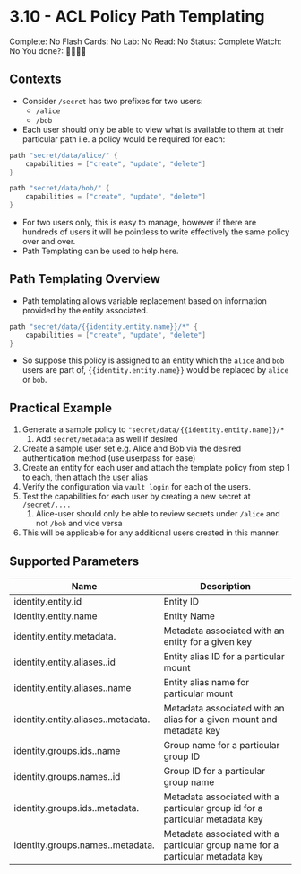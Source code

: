 # 3.10 - ACL Policy Path Templating

Complete: No
Flash Cards: No
Lab: No
Read: No
Status: Complete
Watch: No
You done?: 🌚🌚🌚🌚

## Contexts

- Consider `/secret` has two prefixes for two users:
    - `/alice`
    - `/bob`
- Each user should only be able to view what is available to them at their particular path i.e. a policy would be required for each:

```go
path "secret/data/alice/" {
	capabilities = ["create", "update", "delete"]
}

path "secret/data/bob/" {
	capabilities = ["create", "update", "delete"]
}
```

- For two users only, this is easy to manage, however if there are hundreds of users it will be pointless to write effectively the same policy over and over.
- Path Templating can be used to help here.

## Path Templating Overview

- Path templating allows variable replacement based on information provided by the entity associated.

```go
path "secret/data/{{identity.entity.name}}/*" {
	capabilities = ["create", "update", "delete"]
}
```

- So suppose this policy is assigned to an entity which the `alice` and `bob` users are part of, `{{identity.entity.name}}` would be replaced by `alice` or `bob`.

## Practical Example

1. Generate a sample policy to `"secret/data/{{identity.entity.name}}/*`
    1. Add `secret/metadata` as well if desired
2. Create a sample user set e.g. Alice and Bob via the desired authentication method (use userpass for ease)
3. Create an entity for each user and attach the template policy from step 1 to each, then attach the user alias
4. Verify the configuration via `vault login` for each of the users.
5. Test the capabilities for each user by creating a new secret at `/secret/....`
    1. Alice-user should only be able to review secrets under `/alice` and not `/bob` and vice versa
6. This will be applicable for any additional users created in this manner.

## Supported Parameters

| Name | Description |
| --- | --- |
| identity.entity.id | Entity ID |
| identity.entity.name | Entity Name |
| identity.entity.metadata.<metadata-key> | Metadata associated with an entity for a given key |
| identity.entity.aliases.<mount-accessor>.id | Entity alias ID for a particular mount |
| identity.entity.aliases.<mount-accessor>.name | Entity alias name for particular mount |
| identity.entity.aliases.<mount-accessor>.metadata.<metadada-key> | Metadata associated with an alias for a given mount and metadata key |
| identity.groups.ids.<groupid>.name | Group name for a particular group ID |
| identity.groups.names.<group name>.id | Group ID for a particular group name |
| identity.groups.ids.<group id>.metadata.<metadata key> | Metadata associated with a particular group id for a particular metadata key |
| identity.groups.names.<group name>.metadata.<metadata key> | Metadata associated with a particular group name for a particular metadata key |
